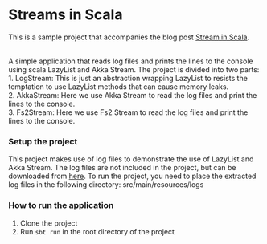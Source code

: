 # Streams in Scala
This is a sample project that accompanies the blog post [Stream in Scala](https://blog.lunatech.com/stream-in-scala/).

<br/>
A simple application that reads log files and prints the lines to the console using scala LazyList and Akka Stream.
The project is divided into two parts:
<br>
1. LogStream: This is just an abstraction wrapping LazyList to resists the temptation to use LazyList methods that can cause memory leaks.
<br>
2. AkkaStream: Here we use Akka Stream to read the log files and print the lines to the console.
<br>
3. Fs2Stream: Here we use Fs2 Stream to read the log files and print the lines to the console.

### Setup the project
This project makes use of log files to demonstrate the use of LazyList and Akka Stream. The log files are not included in the project,
but can be downloaded from [here](https://zenodo.org/record/3227177). To run the project, you need to place the extracted log files in the following directory:
src/main/resources/logs


### How to run the application
1. Clone the project
2. Run `sbt run` in the root directory of the project


